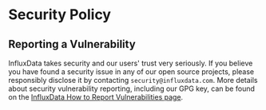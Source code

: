 # Security Policy

## Reporting a Vulnerability

InfluxData takes security and our users' trust very seriously. If you believe
you have found a security issue in any of our open source projects, please
responsibly disclose it by contacting `security@influxdata.com`. More details
about security vulnerability reporting, including our GPG key, can be found
on the [InfluxData How to Report Vulnerabilities page][InfluxData Security].

[InfluxData Security]: https://www.influxdata.com/how-to-report-security-vulnerabilities/
